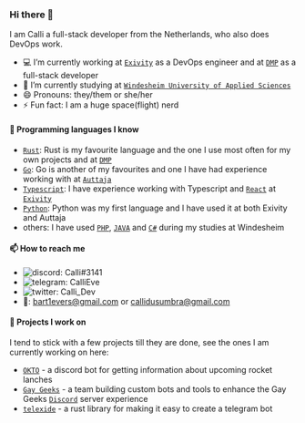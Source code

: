 ### Hi there 👋

I am Calli a full-stack developer from the Netherlands, who also does DevOps work.

- 💻 I’m currently working at [`Exivity`] as a DevOps engineer and at [`DMP`] as a full-stack developer
- 🌱 I’m currently studying at [`Windesheim University of Applied Sciences`]
- 😄 Pronouns: they/them or she/her
- ⚡ Fun fact: I am a huge space(flight) nerd

#### 💬 Programming languages I know

- [`Rust`]: Rust is my favourite language and the one I use most often for my own projects and at [`DMP`]
- [`Go`]: Go is another of my favourites and one I have had experience working with at [`Auttaja`]
- [`Typescript`]: I have experience working with Typescript and [`React`] at [`Exivity`]
- [`Python`]: Python was my first language and I have used it at both Exivity and Auttaja
- others: I have used [`PHP`], [`JAVA`] and [`C#`] during my studies at Windesheim

#### 📫 How to reach me

- ![discord](https://raw.githubusercontent.com/CalliEve/CalliEve/master/logo-discord.png): Calli#3141
- ![telegram](https://raw.githubusercontent.com/CalliEve/CalliEve/master/logo-telegram.png): CalliEve
- ![twitter](https://raw.githubusercontent.com/CalliEve/CalliEve/master/logo-twitter.png): Calli_Dev
- 📧: bart1evers@gmail.com or callidusumbra@gmail.com

#### 🔭 Projects I work on

I tend to stick with a few projects till they are done, see the ones I am currently working on here:

- [`OKTO`] - a discord bot for getting information about upcoming rocket lanches
- [`Gay Geeks`] - a team building custom bots and tools to enhance the Gay Geeks [`Discord`] server experience
- [`telexide`] - a rust library for making it easy to create a telegram bot

<!----------------- LINKS --------------->

[`typescript`]: https://www.typescriptlang.org/
[`go`]: https://golang.org/
[`rust`]: https://www.rust-lang.org/
[`react`]: https://reactjs.org/
[`python`]: https://www.python.org/
[`php`]: https://www.php.net/
[`java`]: https://www.oracle.com/java/
[`c#`]: https://docs.microsoft.com/en-us/dotnet/csharp/
[`dmp`]: https://www.dm-p.com/
[`exivity`]: https://exivity.com/
[`windesheim university of applied sciences`]: https://www.windesheim.nl/
[`discord`]: https://discord.com/
[`gay geeks`]: https://gaygeeks.gg/
[`okto`]: https://github.com/CalliEve/okto
[`telexide`]: https://github.com/CalliEve/telexide
[`auttaja`]: https://github.com/auttaja
